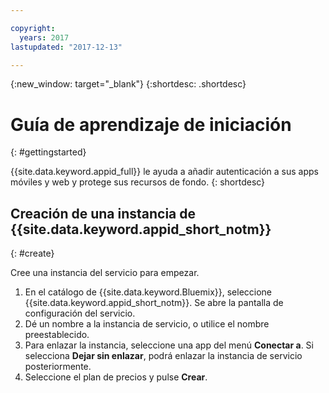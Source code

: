 ```yaml
---

copyright:
  years: 2017
lastupdated: "2017-12-13"

---
```


{:new_window: target="_blank"}
{:shortdesc: .shortdesc}

# Guía de aprendizaje de iniciación
{: #gettingstarted}

{{site.data.keyword.appid_full}} le ayuda a añadir autenticación a sus apps móviles y web y protege sus recursos de fondo.
{: shortdesc}

## Creación de una instancia de {{site.data.keyword.appid_short_notm}}
{: #create}

Cree una instancia del servicio para empezar.

1. En el catálogo de {{site.data.keyword.Bluemix}}, seleccione {{site.data.keyword.appid_short_notm}}. Se abre la pantalla de configuración del servicio.
2. Dé un nombre a la instancia de servicio, o utilice el nombre preestablecido.
3. Para enlazar la instancia, seleccione una app del menú **Conectar a**. Si selecciona **Dejar sin enlazar**, podrá enlazar la instancia de servicio posteriormente.
4. Seleccione el plan de precios y pulse **Crear**.


